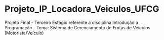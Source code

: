 # Projeto_IP_Locadora_Veiculos_UFCG
Projeto Final - Terceiro Estágio referente a disciplina Introdução a Programação - Tema: Sistema de Gerenciamento de Frotas de Veículos (Motorista/Veículo) 
